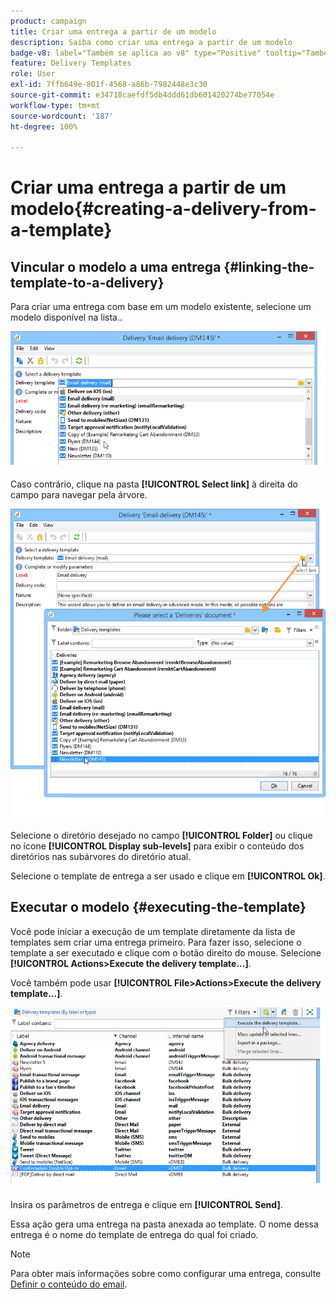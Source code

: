```yaml
---
product: campaign
title: Criar uma entrega a partir de um modelo
description: Saiba como criar uma entrega a partir de um modelo
badge-v8: label="Também se aplica ao v8" type="Positive" tooltip="Também se aplica ao Campaign v8"
feature: Delivery Templates
role: User
exl-id: 7ffb649e-801f-4568-a86b-7982448e3c30
source-git-commit: e34718caefdf5db4ddd61db601420274be77054e
workflow-type: tm+mt
source-wordcount: '187'
ht-degree: 100%

---
```


# Criar uma entrega a partir de um modelo{#creating-a-delivery-from-a-template}

## Vincular o modelo a uma entrega {#linking-the-template-to-a-delivery}

Para criar uma entrega com base em um modelo existente, selecione um modelo disponível na lista..

![](assets/s_ncs_user_wizard_select_template.png)

Caso contrário, clique na pasta **[!UICONTROL Select link]** à direita do campo para navegar pela árvore.

![](assets/s_ncs_user_wizard_choose_link.png)

Selecione o diretório desejado no campo **[!UICONTROL Folder]** ou clique no ícone **[!UICONTROL Display sub-levels]** para exibir o conteúdo dos diretórios nas subárvores do diretório atual.

Selecione o template de entrega a ser usado e clique em **[!UICONTROL Ok]**.

## Executar o modelo {#executing-the-template}

Você pode iniciar a execução de um template diretamente da lista de templates sem criar uma entrega primeiro. Para fazer isso, selecione o template a ser executado e clique com o botão direito do mouse. Selecione **[!UICONTROL Actions>Execute the delivery template...]**.

Você também pode usar **[!UICONTROL File>Actions>Execute the delivery template...]**.

![](assets/s_ncs_user_template_execute_menu.png)

Insira os parâmetros de entrega e clique em **[!UICONTROL Send]**.

Essa ação gera uma entrega na pasta anexada ao template. O nome dessa entrega é o nome do template de entrega do qual foi criado.

>[!NOTE]
>
>Para obter mais informações sobre como configurar uma entrega, consulte [Definir o conteúdo do email](defining-the-email-content.md).
